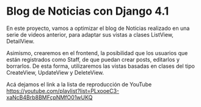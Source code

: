 # Blog de Noticias con Django 4.1

En este proyecto, vamos a optimizar el blog de Noticias realizado en una serie de videos anterior, para adaptar sus vistas a clases ListView, DetailView. 

Asimismo, crearemos en el frontend, la posibilidad que los usuarios que están registrados como Staff, de que puedan crear posts, editarlos y borrarlos. De esta forma, utilizaremos las vistas basadas en clases del tipo CreateView, UpdateView y DeleteView. 

Acá dejamos el link a la lista de reproducción de YouTube
https://youtube.com/playlist?list=PLxooeC3-xaNcB4Brb8BMFcpNMfO01wUKQ
